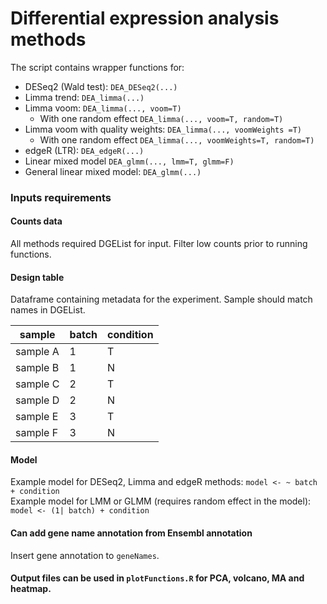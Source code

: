 # Differential expression analysis methods 

The script contains wrapper functions for: 
- DESeq2 (Wald test): `DEA_DESeq2(...)`
- Limma trend: `DEA_limma(...)`
- Limma voom: `DEA_limma(..., voom=T)`
    - With one random effect `DEA_limma(..., voom=T, random=T)`
- Limma voom with quality weights: `DEA_limma(..., voomWeights =T)`
    - With one random effect `DEA_limma(..., voomWeights=T, random=T)`
- edgeR (LTR): `DEA_edgeR(...)`
- Linear mixed model `DEA_glmm(..., lmm=T, glmm=F)`
- General linear mixed model: `DEA_glmm(...)`

### Inputs requirements

#### Counts data
All methods required DGEList for input. Filter low counts prior to running functions.

#### Design table 
Dataframe containing metadata for the experiment. Sample should match names in DGEList.

| sample   | batch | condition |
|----------|-------|-----------|
| sample A | 1     | T         |
| sample B | 1     | N         |
| sample C | 2     | T         |
| sample D | 2     | N         |
| sample E | 3     | T         |
| sample F | 3     | N         |

####  Model 
Example model for DESeq2, Limma and edgeR methods: `model <- ~ batch + condition`  
Example model for LMM or GLMM (requires random effect in the model): `model <- (1| batch) + condition`  

#### Can add gene name annotation from Ensembl annotation
Insert gene annotation to `geneNames`.

#### Output files can be used in `plotFunctions.R` for PCA, volcano, MA and heatmap. 
